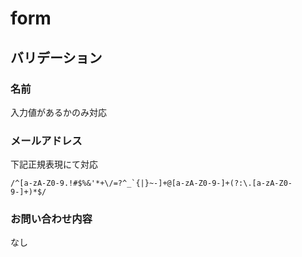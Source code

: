 # form

## バリデーション
### 名前
入力値があるかのみ対応

### メールアドレス
下記正規表現にて対応
```
/^[a-zA-Z0-9.!#$%&'*+\/=?^_`{|}~-]+@[a-zA-Z0-9-]+(?:\.[a-zA-Z0-9-]+)*$/
```

### お問い合わせ内容
なし